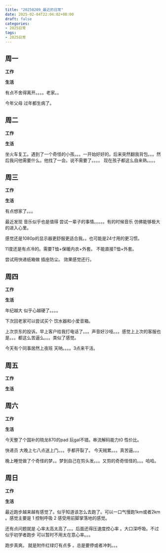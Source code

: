 ```yaml
---
title: "20250209_最近的日常"
date: 2025-02-04T22:04:02+08:00
draft: false
categories:
- 2025日常
tags:
- 2025日常
---
```



## 周一

**工作**



**生活**

有点不舍得离开。。。。老家。。

今年父母 过年都生病了。

## 周二

**工作**



**生活**

坐火车复工。遇到了一个奇怪的小孩。。。一开始好好的。后来突然翻我背包。。。然后我问他需要什么。他找了一会。说不需要了。。。。 现在孩子都这么自来熟。。。。

## 周三


**工作**



**生活**

有点想家了。。。

最近发现 音乐似乎也是值得 尝试一辈子的事情。。。。。有的时候音乐 仿佛能够极大的进入心里。

感觉还是1080p的显示器更舒服更适合我。。也可能是24寸用的更习惯。

11度还是有点冷的。需要T恤+保暖内衣+外套。 不能直接T恤+外套。

尝试用快递纸箱做 插座防尘。 效果感觉还行。

## 周四


**工作**



**生活**

年纪越大 似乎心越硬了。。。。

下次回老家可以尝试买个 饮水器和小爱音箱。

上次京东的投诉。早上客户给我打电话了。。。声音好沙哑。。。感觉上上次的客服也是。。。都这么苦逼么。。。类似了感觉。

今天有个同事居然上夜班 天呐。。。。3点来干活。

## 周五


**工作**



**生活**



## 周六


**工作**



**生活**

今天整了个国补的晓龙870的pad  玩gal不错。串流解码能力t0 性价比。

快递员 大晚上七八点送上门。。。手都开裂了。 今天贼累。。。真苦逼。。。

晚上睡觉做了个奇怪的梦。。梦到自己在剪头发。。。又剪的奇奇怪怪的。。。哈哈。

## 周日


**工作**



**生活**

最近跑步越来越有感觉了。似乎知道该怎么去跑了。可以一口气慢跑1km或者2km 。感觉主要是
	1 控制呼吸
	2 感受用前脚掌落地的感觉。

还有点问题就是 心率太高太高了。。。后面还得压速度控心率 。大口深呼吸。不过似乎初学者跑步 可以暂时不用太在意心率。。。

跑步真爽。 就是附件红绿灯有点多 。总是要停或者冲刺。。。

